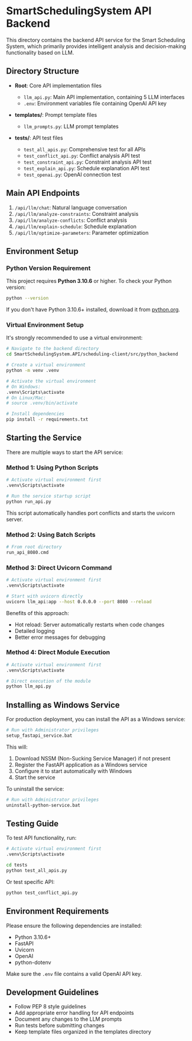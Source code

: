 # SmartSchedulingSystem API Backend

This directory contains the backend API service for the Smart Scheduling System, which primarily provides intelligent analysis and decision-making functionality based on LLM.

## Directory Structure

- **Root**: Core API implementation files
  - `llm_api.py`: Main API implementation, containing 5 LLM interfaces
  - `.env`: Environment variables file containing OpenAI API key

- **templates/**: Prompt template files
  - `llm_prompts.py`: LLM prompt templates

- **tests/**: API test files
  - `test_all_apis.py`: Comprehensive test for all APIs
  - `test_conflict_api.py`: Conflict analysis API test
  - `test_constraint_api.py`: Constraint analysis API test
  - `test_explain_api.py`: Schedule explanation API test
  - `test_openai.py`: OpenAI connection test

## Main API Endpoints

1. `/api/llm/chat`: Natural language conversation
2. `/api/llm/analyze-constraints`: Constraint analysis
3. `/api/llm/analyze-conflicts`: Conflict analysis
4. `/api/llm/explain-schedule`: Schedule explanation
5. `/api/llm/optimize-parameters`: Parameter optimization

## Environment Setup

### Python Version Requirement
This project requires **Python 3.10.6** or higher. To check your Python version:

```bash
python --version
```

If you don't have Python 3.10.6+ installed, download it from [python.org](https://www.python.org/downloads/).

### Virtual Environment Setup

It's strongly recommended to use a virtual environment:

```bash
# Navigate to the backend directory
cd SmartSchedulingSystem.API/scheduling-client/src/python_backend

# Create a virtual environment
python -m venv .venv

# Activate the virtual environment
# On Windows:
.venv\Scripts\activate
# On Linux/Mac:
# source .venv/bin/activate

# Install dependencies
pip install -r requirements.txt
```

## Starting the Service

There are multiple ways to start the API service:

### Method 1: Using Python Scripts

```bash
# Activate virtual environment first
.venv\Scripts\activate

# Run the service startup script
python run_api.py
```

This script automatically handles port conflicts and starts the uvicorn server.

### Method 2: Using Batch Scripts

```bash
# From root directory
run_api_8080.cmd
```

### Method 3: Direct Uvicorn Command

```bash
# Activate virtual environment first
.venv\Scripts\activate

# Start with uvicorn directly
uvicorn llm_api:app --host 0.0.0.0 --port 8080 --reload
```

Benefits of this approach:
- Hot reload: Server automatically restarts when code changes
- Detailed logging
- Better error messages for debugging

### Method 4: Direct Module Execution

```bash
# Activate virtual environment first
.venv\Scripts\activate

# Direct execution of the module
python llm_api.py
```

## Installing as Windows Service

For production deployment, you can install the API as a Windows service:

```bash
# Run with Administrator privileges
setup_fastapi_service.bat
```

This will:
1. Download NSSM (Non-Sucking Service Manager) if not present
2. Register the FastAPI application as a Windows service
3. Configure it to start automatically with Windows
4. Start the service

To uninstall the service:

```bash
# Run with Administrator privileges
uninstall-python-service.bat
```

## Testing Guide

To test API functionality, run:

```bash
# Activate virtual environment first
.venv\Scripts\activate

cd tests
python test_all_apis.py
```

Or test specific API:

```bash
python test_conflict_api.py
```

## Environment Requirements

Please ensure the following dependencies are installed:
- Python 3.10.6+
- FastAPI
- Uvicorn
- OpenAI
- python-dotenv

Make sure the `.env` file contains a valid OpenAI API key.

## Development Guidelines

- Follow PEP 8 style guidelines
- Add appropriate error handling for API endpoints
- Document any changes to the LLM prompts
- Run tests before submitting changes
- Keep template files organized in the templates directory 